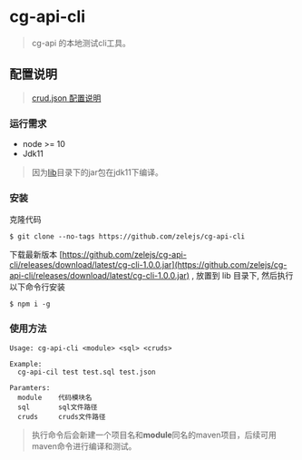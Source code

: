 # cg-api-cli
> cg-api 的本地测试cli工具。

## 配置说明
> [crud.json 配置说明](crud.json-guide.md)

### 运行需求

- node >= 10
- Jdk11

>  因为[lib](./lib)目录下的jar包在jdk11下编译。

### 安装

克隆代码
```shell
$ git clone --no-tags https://github.com/zelejs/cg-api-cli
```

下载最新版本 [https://github.com/zelejs/cg-api-cli/releases/download/latest/cg-cli-1.0.0.jar](https://github.com/zelejs/cg-api-cli/releases/download/latest/cg-cli-1.0.0.jar) , 放置到 lib 目录下, 然后执行以下命令行安装

```shell
$ npm i -g
```

### 使用方法

```
Usage: cg-api-cli <module> <sql> <cruds>

Example:
  cg-api-cil test test.sql test.json

Paramters:
  module	代码模块名
  sql		sql文件路径
  cruds		cruds文件路径
```

> 执行命令后会新建一个项目名和**module**同名的maven项目，后续可用maven命令进行编译和测试。
